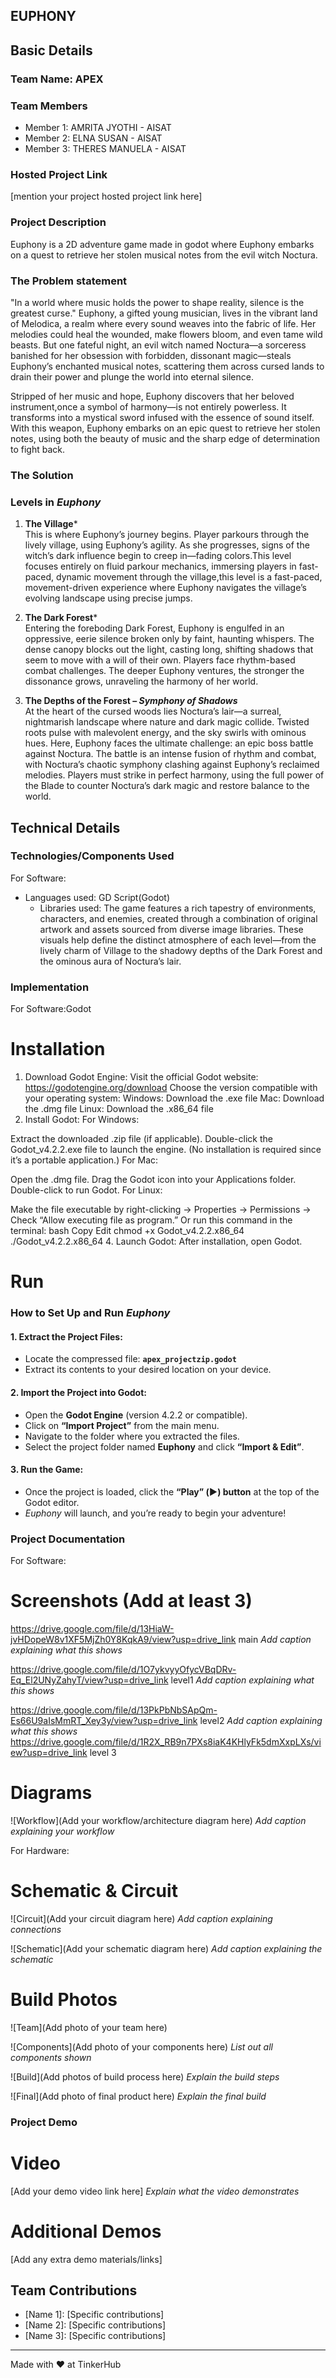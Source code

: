 ## EUPHONY


## Basic Details
### Team Name: APEX


### Team Members
- Member 1: AMRITA JYOTHI - AISAT
- Member 2: ELNA SUSAN - AISAT
- Member 3: THERES MANUELA - AISAT

### Hosted Project Link
[mention your project hosted project link here]

### Project Description
Euphony is a 2D adventure game made in godot where Euphony embarks on a quest to retrieve her stolen musical notes from the evil witch Noctura.
### The Problem statement
"In a world where music holds the power to shape reality, silence is the greatest curse."
Euphony, a gifted young musician, lives in the vibrant land of Melodica, a realm where every sound weaves into the fabric of life. Her melodies could heal the wounded, make flowers bloom, and even tame wild beasts. But one fateful night, an evil witch named Noctura—a sorceress banished for her obsession with forbidden, dissonant magic—steals Euphony’s enchanted musical notes, scattering them across cursed lands to drain their power and plunge the world into eternal silence.

Stripped of her music and hope, Euphony discovers that her beloved instrument,once a symbol of harmony—is not entirely powerless. It transforms into a mystical sword infused with the essence of sound itself. With this weapon, Euphony embarks on an epic quest to retrieve her stolen notes, using both the beauty of music and the sharp edge of determination to fight back.

### The Solution
### **Levels in *Euphony***  

1. **The Village***  
   This is where Euphony’s journey begins.  Player  parkours through the lively village, using Euphony’s agility. As she progresses, signs of the witch’s dark influence begin to creep in—fading colors.This level focuses entirely on fluid parkour mechanics, immersing players in fast-paced, dynamic movement through the village,this level is a fast-paced, movement-driven experience where Euphony navigates the village’s evolving landscape using precise jumps.
2. **The Dark Forest***  
   Entering the foreboding Dark Forest, Euphony is engulfed in an oppressive, eerie silence broken only by faint, haunting whispers. The dense canopy blocks out the light, casting long, shifting shadows that seem to move with a will of their own. Players face rhythm-based combat challenges. The deeper Euphony ventures, the stronger the dissonance grows, unraveling the harmony of her world.  

3. **The Depths of the Forest – *Symphony of Shadows***  
   At the heart of the cursed woods lies Noctura’s lair—a surreal, nightmarish landscape where nature and dark magic collide. Twisted roots pulse with malevolent energy, and the sky swirls with ominous hues. Here, Euphony faces the ultimate challenge: an epic boss battle against Noctura. The battle is an intense fusion of rhythm and combat, with Noctura’s chaotic symphony clashing against Euphony’s reclaimed melodies. Players must strike in perfect harmony, using the full power of the Blade to counter Noctura’s dark magic and restore balance to the world.  
## Technical Details
### Technologies/Components Used
For Software:
- Languages used: GD Script(Godot)
  - Libraries used: The game features a rich tapestry of environments, characters, and enemies, created through a combination of original artwork and assets sourced from diverse image libraries. These visuals help define the distinct atmosphere of each level—from the lively charm of Village to the shadowy depths of the Dark Forest and the ominous aura of Noctura’s lair.  
### Implementation
For Software:Godot
# Installation
1. Download Godot Engine:
Visit the official Godot website: https://godotengine.org/download
Choose the version compatible with your operating system:
Windows: Download the .exe file
Mac: Download the .dmg file
Linux: Download the .x86_64 file
2. Install Godot:
For Windows:

Extract the downloaded .zip file (if applicable).
Double-click the Godot_v4.2.2.exe file to launch the engine. (No installation is required since it’s a portable application.)
For Mac:

Open the .dmg file.
Drag the Godot icon into your Applications folder.
Double-click to run Godot.
For Linux:

Make the file executable by right-clicking → Properties → Permissions → Check “Allow executing file as program.”
Or run this command in the terminal:
bash
Copy
Edit
chmod +x Godot_v4.2.2.x86_64
./Godot_v4.2.2.x86_64
4. Launch Godot:
After installation, open Godot.
# Run
### **How to Set Up and Run *Euphony***  

#### **1. Extract the Project Files:**  
- Locate the compressed file: **`apex_projectzip.godot`**  
- Extract its contents to your desired location on your device.  

#### **2. Import the Project into Godot:**  
- Open the **Godot Engine** (version 4.2.2 or compatible).  
- Click on **“Import Project”** from the main menu.  
- Navigate to the folder where you extracted the files.  
- Select the project folder named **Euphony** and click **“Import & Edit”**.  

#### **3. Run the Game:**  
- Once the project is loaded, click the **“Play” (▶️) button** at the top of the Godot editor.  
- *Euphony* will launch, and you’re ready to begin your adventure!  
### Project Documentation
For Software:

# Screenshots (Add at least 3)
https://drive.google.com/file/d/13HiaW-jvHDopeW8v1XF5MjZh0Y8KqkA9/view?usp=drive_link
main
*Add caption explaining what this shows*

https://drive.google.com/file/d/1O7ykvyyOfycVBqDRv-Eq_El2UNyZahyT/view?usp=drive_link
level1
*Add caption explaining what this shows*

https://drive.google.com/file/d/13PkPbNbSApQm-Es66U9aIsMmRT_Xey3y/view?usp=drive_link
level2
*Add caption explaining what this shows*
https://drive.google.com/file/d/1R2X_RB9n7PXs8iaK4KHlyFk5dmXxpLXs/view?usp=drive_link
level 3

# Diagrams
![Workflow](Add your workflow/architecture diagram here)
*Add caption explaining your workflow*

For Hardware:

# Schematic & Circuit
![Circuit](Add your circuit diagram here)
*Add caption explaining connections*

![Schematic](Add your schematic diagram here)
*Add caption explaining the schematic*

# Build Photos
![Team](Add photo of your team here)


![Components](Add photo of your components here)
*List out all components shown*

![Build](Add photos of build process here)
*Explain the build steps*

![Final](Add photo of final product here)
*Explain the final build*

### Project Demo
# Video
[Add your demo video link here]
*Explain what the video demonstrates*

# Additional Demos
[Add any extra demo materials/links]

## Team Contributions
- [Name 1]: [Specific contributions]
- [Name 2]: [Specific contributions]
- [Name 3]: [Specific contributions]

---
Made with ❤️ at TinkerHub
